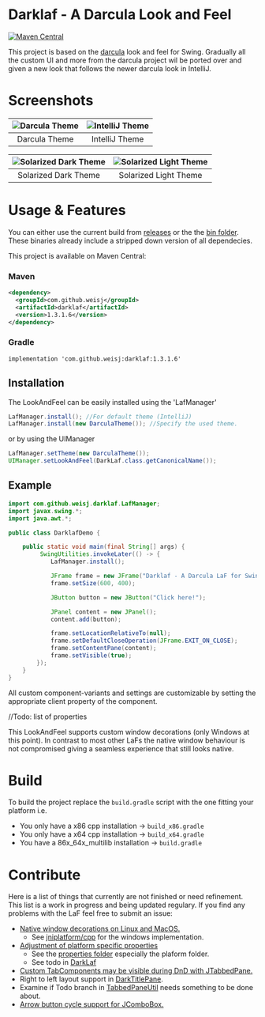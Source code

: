 # Darklaf - A Darcula Look and Feel

[![Maven Central](https://img.shields.io/maven-central/v/com.github.weisj/darklaf.svg?label=Maven%20Central)](https://search.maven.org/search?q=g:%22com.github.weisj%22%20AND%20a:%22darklaf%22)

This project is based on the [darcula](https://github.com/bulenkov/Darcula) look and feel for Swing.
Gradually all the custom UI and more from the darcula project wil be ported over and given a new look that follows the newer darcula look in IntelliJ.


# Screenshots
![Darcula Theme](https://github.com/weisJ/darklaf/blob/master/img/file_chooser_darcula.png) | ![IntelliJ Theme](https://github.com/weisJ/darklaf/blob/master/img/file_chooser_intellij.png)
:-------------------------:|:-------------------------:
Darcula Theme | IntelliJ Theme

![Solarized Dark Theme](https://github.com/weisJ/darklaf/blob/master/img/file_chooser_solarized_dark.png) | ![Solarized Light Theme](https://github.com/weisJ/darklaf/blob/master/img/file_chooser_solarized_light.png)
:-------------------------:|:-------------------------:
Solarized Dark Theme | Solarized Light Theme

# Usage & Features
You can either use the current build from [releases](https://github.com/weisJ/darklaf/releases) or the the [bin folder](https://github.com/weisJ/darklaf/tree/master/bin). These binaries already include a stripped down version of all dependecies.

This project is available on Maven Central:
### Maven
````xml
<dependency>
  <groupId>com.github.weisj</groupId>
  <artifactId>darklaf</artifactId>
  <version>1.3.1.6</version>
</dependency>
````
### Gradle
````
implementation 'com.github.weisj:darklaf:1.3.1.6'
````

## Installation
The LookAndFeel can be easily installed using the 'LafManager'
````java
LafManager.install(); //For default theme (IntelliJ)
LafManager.install(new DarculaTheme()); //Specify the used theme.
````
or by using the UIManager
````java
LafManager.setTheme(new DarculaTheme());
UIManager.setLookAndFeel(DarkLaf.class.getCanonicalName());
````

## Example
````java
import com.github.weisj.darklaf.LafManager;
import javax.swing.*;
import java.awt.*;

public class DarklafDemo {

    public static void main(final String[] args) {
         SwingUtilities.invokeLater(() -> {
            LafManager.install();

            JFrame frame = new JFrame("Darklaf - A Darcula LaF for Swing");
            frame.setSize(600, 400);

            JButton button = new JButton("Click here!");

            JPanel content = new JPanel();
            content.add(button);

            frame.setLocationRelativeTo(null);
            frame.setDefaultCloseOperation(JFrame.EXIT_ON_CLOSE);
            frame.setContentPane(content);
            frame.setVisible(true);
        });
    }
}
````

All custom component-variants and settings are customizable by setting the appropriate client
property of the component.

//Todo: list of properties

This LookAndFeel supports custom window decorations (only Windows at this point). In contrast to most other LaFs the native window behaviour is not compromised giving a seamless experience that still looks native.

# Build
To build the project replace the ````build.gradle```` script with the one
fitting your platform i.e.
- You only have a x86 cpp installation -> ````build_x86.gradle````
- You only have a x64 cpp installation -> ````build_x64.gradle````
- You have a 86x_64x_multilib installation -> ````build.gradle````

# Contribute
Here is a list of things that currently are not finished or need refinement. This list is a work in progress and being updated regulary. If you find any problems with the LaF feel free to submit an issue:

- [Native window decorations on Linux and MacOS.](https://github.com/weisJ/darklaf/issues/2)
  * See [jniplatform/cpp](https://github.com/weisJ/darklaf/tree/master/src/jniplatform/cpp) for the windows implementation.
- [Adjustment of platform specific properties](https://github.com/weisJ/darklaf/issues/2)
  * See the [properties folder](https://github.com/weisJ/darklaf/tree/master/src/main/resources/com/github/weisj/darklaf/properties) especially the plaform folder.
  * See todo in [DarkLaf](https://github.com/weisJ/darklaf/blob/master/src/main/java/com/github/weisj/darklaf/DarkLaf.java)
- [Custom TabComponents may be visible during DnD with JTabbedPane.](https://github.com/weisJ/darklaf/issues/7)
- Right to left layout support in [DarkTitlePane](https://github.com/weisJ/darklaf/blob/master/src/main/java/com/github/weisj/darklaf/ui/rootpane/DarkTitlePane.java).
- Examine if Todo branch in [TabbedPaneUtil](https://github.com/weisJ/darklaf/blob/master/src/main/java/com/github/weisj/darklaf/ui/tabbedpane/TabbedPaneUtil.java) needs something to be done about.
- [Arrow button cycle support for JComboBox.](https://github.com/weisJ/darklaf/issues/10)
